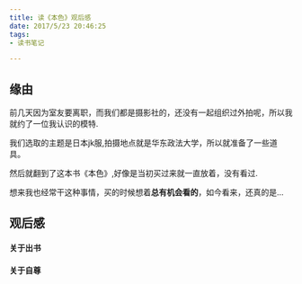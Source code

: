 ```yaml
---
title: 读《本色》观后感
date: 2017/5/23 20:46:25
tags:
- 读书笔记

---
```

## 缘由

前几天因为室友要离职，而我们都是摄影社的，还没有一起组织过外拍呢，所以我就约了一位我认识的模特.

我们选取的主题是日本jk服,拍摄地点就是华东政法大学，所以就准备了一些道具。

然后就翻到了这本书《本色》,好像是当初买过来就一直放着，没有看过.

想来我也经常干这种事情，买的时候想着**总有机会看的**，如今看来，还真的是...

## 观后感

#### 关于出书


#### 关于自尊





